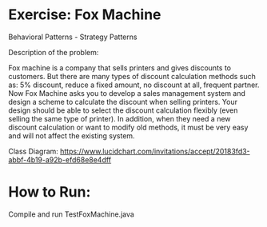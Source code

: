 # Exercise: Fox Machine
Behavioral Patterns - Strategy Patterns

Description of the problem:

Fox machine is a company that sells printers and gives discounts to customers. But there are many types of discount calculation methods such as: 5% discount, reduce a fixed amount, no discount at all, frequent partner. Now Fox Machine asks you to develop a sales management system and design a scheme to calculate the discount when selling printers. Your design should be able to select the discount calculation flexibly (even selling the same type of printer). In addition, when they need a new discount calculation or want to modify old methods, it must be very easy and will not affect the existing system.

Class Diagram:
https://www.lucidchart.com/invitations/accept/20183fd3-abbf-4b19-a92b-efd68e8e4dff

# How to Run:

Compile and run TestFoxMachine.java
